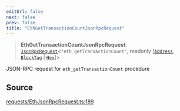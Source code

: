 ```yaml
---
editUrl: false
next: false
prev: false
title: "EthGetTransactionCountJsonRpcRequest"
---
```


> **EthGetTransactionCountJsonRpcRequest**: [`JsonRpcRequest`](/reference/jsonrpc/type-aliases/jsonrpcrequest/)\<`"eth_getTransactionCount"`, readonly [[`Address`](/reference/utils/type-aliases/address/), [`BlockTag`](/reference/utils/type-aliases/blocktag/) \| [`Hex`](/reference/utils/type-aliases/hex/)]\>

JSON-RPC request for `eth_getTransactionCount` procedure

## Source

[requests/EthJsonRpcRequest.ts:189](https://github.com/evmts/tevm-monorepo/blob/main/packages/procedures-types/src/requests/EthJsonRpcRequest.ts#L189)
